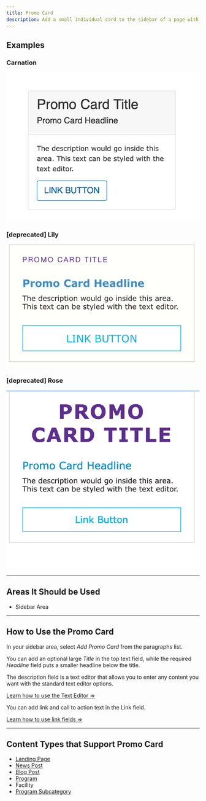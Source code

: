 ```yaml
---
title: Promo Card
description: Add a small individual card to the sidebar of a page with evergreen promotional content, such as links to join pages.
---
```


## Examples

### Carnation

![Promo card in Carnation](paragraphs--promo-card--carnation.png)

### [deprecated] Lily

![Promo card in Lily](paragraphs--promo-card--lily.png)

### [deprecated] Rose

![Promo card in Rose](paragraphs--promo-card--rose.png)

---

## Areas It Should be Used

* Sidebar Area

---

## How to Use the Promo Card

In your sidebar area, select *Add Promo Card* from the paragraphs list.

You can add an optional large *Title* in the top text field, while the required *Headline* field puts a smaller headline below the title.

The description field is a text editor that allows you to enter any content you want with the standard text editor options.

[Learn how to use the Text Editor ⇒](../../text-editor)

You can add link and call to action text in the Link field.

[Learn how to use link fields ⇒](../../content-editing-basics/#linksbutton-fields)

---

## Content Types that Support Promo Card

* [Landing Page](../../content-types/landing-page)
* [News Post](../../content-types/news-post)
* [Blog Post](../../content-types/blog-post)
* [Program](../../content-types/program)
* Facility
* [Program Subcategory](../../content-types/program-subcategory)

